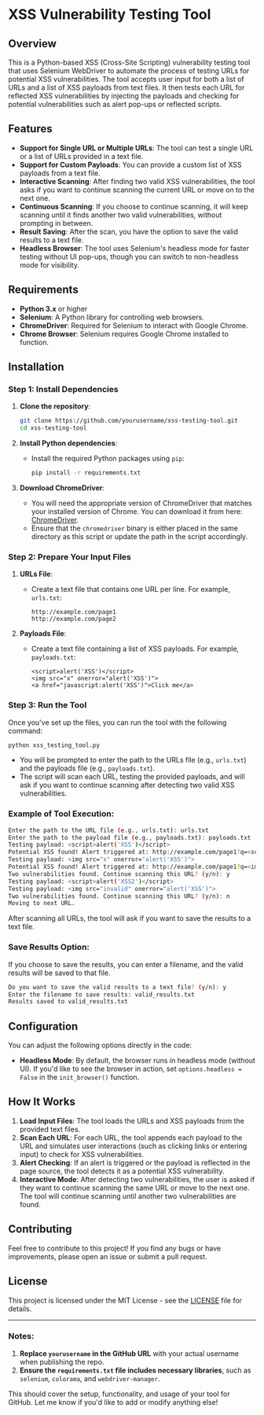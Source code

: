 # XSS Vulnerability Testing Tool

## Overview
This is a Python-based XSS (Cross-Site Scripting) vulnerability testing tool that uses Selenium WebDriver to automate the process of testing URLs for potential XSS vulnerabilities. The tool accepts user input for both a list of URLs and a list of XSS payloads from text files. It then tests each URL for reflected XSS vulnerabilities by injecting the payloads and checking for potential vulnerabilities such as alert pop-ups or reflected scripts.

## Features
- **Support for Single URL or Multiple URLs**: The tool can test a single URL or a list of URLs provided in a text file.
- **Support for Custom Payloads**: You can provide a custom list of XSS payloads from a text file.
- **Interactive Scanning**: After finding two valid XSS vulnerabilities, the tool asks if you want to continue scanning the current URL or move on to the next one.
- **Continuous Scanning**: If you choose to continue scanning, it will keep scanning until it finds another two valid vulnerabilities, without prompting in between.
- **Result Saving**: After the scan, you have the option to save the valid results to a text file.
- **Headless Browser**: The tool uses Selenium's headless mode for faster testing without UI pop-ups, though you can switch to non-headless mode for visibility.

## Requirements

- **Python 3.x** or higher
- **Selenium**: A Python library for controlling web browsers.
- **ChromeDriver**: Required for Selenium to interact with Google Chrome.
- **Chrome Browser**: Selenium requires Google Chrome installed to function.

## Installation

### Step 1: Install Dependencies
1. **Clone the repository**:
   ```bash
   git clone https://github.com/yourusername/xss-testing-tool.git
   cd xss-testing-tool
   ```

2. **Install Python dependencies**:
   - Install the required Python packages using `pip`:
     ```bash
     pip install -r requirements.txt
     ```

3. **Download ChromeDriver**:
   - You will need the appropriate version of ChromeDriver that matches your installed version of Chrome. You can download it from here: [ChromeDriver](https://sites.google.com/a/chromium.org/chromedriver/).
   - Ensure that the `chromedriver` binary is either placed in the same directory as this script or update the path in the script accordingly.

### Step 2: Prepare Your Input Files
1. **URLs File**:
   - Create a text file that contains one URL per line. For example, `urls.txt`:
     ```
     http://example.com/page1
     http://example.com/page2
     ```

2. **Payloads File**:
   - Create a text file containing a list of XSS payloads. For example, `payloads.txt`:
     ```
     <script>alert('XSS')</script>
     <img src="x" onerror="alert('XSS')">
     <a href="javascript:alert('XSS')">Click me</a>
     ```

### Step 3: Run the Tool
Once you've set up the files, you can run the tool with the following command:

```bash
python xss_testing_tool.py
```

- You will be prompted to enter the path to the URLs file (e.g., `urls.txt`) and the payloads file (e.g., `payloads.txt`).
- The script will scan each URL, testing the provided payloads, and will ask if you want to continue scanning after detecting two valid XSS vulnerabilities.

### Example of Tool Execution:

```bash
Enter the path to the URL file (e.g., urls.txt): urls.txt
Enter the path to the payload file (e.g., payloads.txt): payloads.txt
Testing payload: <script>alert('XSS')</script>
Potential XSS found! Alert triggered at: http://example.com/page1?q=<script>alert('XSS')</script>
Testing payload: <img src="x" onerror="alert('XSS')">
Potential XSS found! Alert triggered at: http://example.com/page1?q=<img src="x" onerror="alert('XSS')">
Two vulnerabilities found. Continue scanning this URL? (y/n): y
Testing payload: <script>alert('XSS2')</script>
Testing payload: <img src="invalid" onerror="alert('XSS')">
Two vulnerabilities found. Continue scanning this URL? (y/n): n
Moving to next URL.
```

After scanning all URLs, the tool will ask if you want to save the results to a text file.

### Save Results Option:
If you choose to save the results, you can enter a filename, and the valid results will be saved to that file.

```bash
Do you want to save the valid results to a text file? (y/n): y
Enter the filename to save results: valid_results.txt
Results saved to valid_results.txt
```

## Configuration
You can adjust the following options directly in the code:
- **Headless Mode**: By default, the browser runs in headless mode (without UI). If you'd like to see the browser in action, set `options.headless = False` in the `init_browser()` function.

## How It Works
1. **Load Input Files**: The tool loads the URLs and XSS payloads from the provided text files.
2. **Scan Each URL**: For each URL, the tool appends each payload to the URL and simulates user interactions (such as clicking links or entering input) to check for XSS vulnerabilities.
3. **Alert Checking**: If an alert is triggered or the payload is reflected in the page source, the tool detects it as a potential XSS vulnerability.
4. **Interactive Mode**: After detecting two vulnerabilities, the user is asked if they want to continue scanning the same URL or move to the next one. The tool will continue scanning until another two vulnerabilities are found.

## Contributing
Feel free to contribute to this project! If you find any bugs or have improvements, please open an issue or submit a pull request.

## License
This project is licensed under the MIT License - see the [LICENSE](LICENSE) file for details.

---

### Notes:
1. **Replace `yourusername` in the GitHub URL** with your actual username when publishing the repo.
2. **Ensure the `requirements.txt` file includes necessary libraries**, such as `selenium`, `colorama`, and `webdriver-manager`.

This should cover the setup, functionality, and usage of your tool for GitHub. Let me know if you'd like to add or modify anything else!

